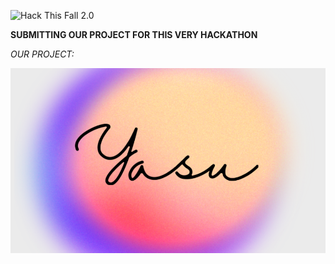 ![Hack This Fall 2.0](https://challengepost-s3-challengepost.netdna-ssl.com/photos/production/challenge_photos/001/643/956/datas/full_width.png)

**SUBMITTING OUR PROJECT FOR THIS VERY HACKATHON**

*OUR PROJECT:*

![YASU](https://github.com/juhiechandra/yasu-hack-this-fall/blob/main/yasu-header.png)
